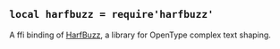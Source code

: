 
## `local harfbuzz = require'harfbuzz'`

A ffi binding of [HarfBuzz][harfbuzz lib], a library for OpenType complex text shaping.

[harfbuzz lib]: http://harfbuzz.org/


